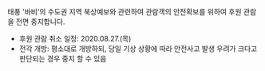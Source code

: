 태풍 '바비'의 수도권 지역 북상예보와 관련하여 관람객의 안전확보를 위하여 후원 관람을 전면 중지합니다.

- 후원 관람 취소 일정: 2020.08.27.(목)
- 전각 개방: 평소대로 개방하되, 당일 기상 상황에 따라 안전사고 발생 우려가 크다고 판단되는 경우 중지 할 수 있음